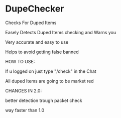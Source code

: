 # DupeChecker
Checks For Duped Items

Easely Detects Duped Items checking and Warns you

Very accurate and easy to use

Helps to avoid getting false banned

HOW TO USE:

If u logged on just type "/check" in the Chat

All duped Items are going to be market red


CHANGES IN 2.0:

better detection trough packet check

way faster than 1.0
